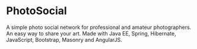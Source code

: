 # PhotoSocial

A simple photo social network for professional and amateur photographers. An easy way to share your art. Made with Java EE, Spring, Hibernate, JavaScript, Bootstrap, Masonry and AngularJS.

